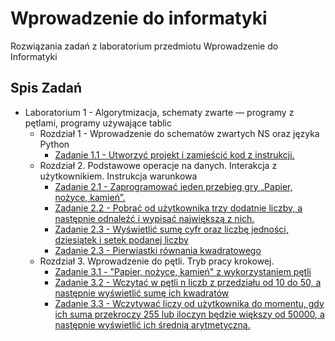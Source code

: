 # Wprowadzenie do informatyki
Rozwiązania zadań z laboratorium przedmiotu Wprowadzenie do Informatyki

## Spis Zadań

- Laboratorium 1 - Algorytmizacja, schematy zwarte — programy z pętlami, programy używające tablic
    - Rozdział 1 - Wprowadzenie do schematów zwartych NS oraz języka Python
        - [Zadanie 1.1 - Utworzyć projekt i zamieścić kod z instrukcji.](lab-1/zad-1.py)
    - Rozdział 2. Podstawowe operacje na danych. Interakcja z użytkownikiem. Instrukcja warunkowa
        - [Zadanie 2.1 - Zaprogramować jeden przebieg gry „Papier, nożyce, kamień”.](lab-1/zad-2-1.py)
        - [Zadanie 2.2 - Pobrać od użytkownika trzy dodatnie liczby, a następnie odnaleźć i wypisać największą z nich.](lab-1/zad-2-2.py)
        - [Zadanie 2.3 - Wyświetlić sumę cyfr oraz liczbę jedności, dziesiątek i setek podanej liczby](lab-1/zad-2-3.py)
        - [Zadanie 2.3 - Pierwiastki równania kwadratowego](lab-1/zad-2-4.py)
    - Rozdział 3. Wprowadzenie do pętli. Tryb pracy krokowej.
        - [Zadanie 3.1 - "Papier, nożyce, kamień" z wykorzystaniem pętli](lab-1/zad-3-1.py)
        - [Zadanie 3.2 - Wczytać w pętli n liczb z przedziału od 10 do 50, a następnie wyświetlić sumę ich kwadratów](lab-1/zad-3-2.py)
        - [Zadanie 3.3 - Wczytywać liczy od użytkownika do momentu, gdy ich suma przekroczy 255 lub iloczyn będzie większy od 50000, a następnie wyświetlić ich średnią arytmetyczną.](lab-1/zad-3-3.py)
